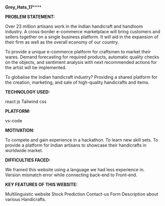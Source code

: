 **Grey_Hats_17******


**PROBLEM STATEMENT:**

Over 23 million artisans work in the Indian handicraft and handloom industry. A cross-border e-commerce marketplace will bring customers and sellers together on a single business platform. It will aid in the expansion of their firm as well as the overall economy of our country.

To provide a unique e-commerce platform for craftsmen to market their wares. Demand forecasting for required products, automatic quality checks on the objects, and sentiment analysis with next recommended actions for the artist will be implemented.

To globalise the Indian handicraft industry? Providing a shared platform for the creation, marketing, and sale of high-quality handicrafts and items.

**TECHNOLOGY USED:**

react js
Tailwind css

**PLATFORM:**

vs-code

**MOTIVATION:**
 
 To compete and gain experience in a hackathon.
 To learn new skill sets.
 To provide a platform for Indian artisans to showcase their handicrafts in worldwide market.
 
**DIFFICULTIES FACED:**

  We framed this website using a language we had less experience in.
  Version mismatch error while connecting back-end to Front-end.
  
 **KEY FEATURES OF THIS WEBSITE:**

  Multilinguistic website
  Stock Prediction
  Contact-us Form
  Description about  various Handicrafts.

